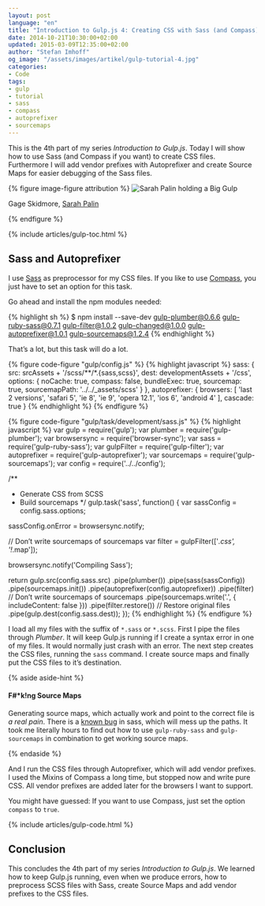 ```yaml
---
layout: post
language: "en"
title: "Introduction to Gulp.js 4: Creating CSS with Sass (and Compass)"
date: 2014-10-21T10:30:00+02:00
updated: 2015-03-09T12:35:00+02:00
author: "Stefan Imhoff"
og_image: "/assets/images/artikel/gulp-tutorial-4.jpg"
categories:
- Code
tags:
- gulp
- tutorial
- sass
- compass
- autoprefixer
- sourcemaps
---
```


This is the 4th part of my series *Introduction to Gulp.js*. Today I will show how to use Sass (and Compass if you want) to create CSS files. Furthermore I will add vendor prefixes with Autoprefixer and create Source Maps for easier debugging of the Sass files.

{% figure image-figure attribution %}
<img src="/assets/images/artikel/gulp-tutorial-4.jpg" alt="Sarah Palin holding a Big Gulp">
<p class="attribution-text"><i class="icon-cc"></i> Gage Skidmore, <a href="https://www.flickr.com/photos/gageskidmore/8571336210">Sarah Palin</a></p>
{% endfigure %}

{% include articles/gulp-toc.html %}

## Sass and Autoprefixer
I use [Sass](http://sass-lang.com/) as preprocessor for my CSS files. If you like to use [Compass](http://compass-style.org/), you just have to set an option for this task.

Go ahead and install the npm modules needed:


{% highlight sh %}
$ npm install --save-dev gulp-plumber@0.6.6 gulp-ruby-sass@0.7.1 gulp-filter@1.0.2 gulp-changed@1.0.0 gulp-autoprefixer@1.0.1 gulp-sourcemaps@1.2.4
{% endhighlight %}

That’s a lot, but this task will do a lot.

{% figure code-figure "gulp/config.js" %}
{% highlight javascript %}
sass: {
  src:  srcAssets + '/scss/**/*.{sass,scss}',
  dest: developmentAssets + '/css',
  options: {
    noCache: true,
    compass: false,
    bundleExec: true,
    sourcemap: true,
    sourcemapPath: '../../_assets/scss'
  }
},
autoprefixer: {
  browsers: [
    'last 2 versions',
    'safari 5',
    'ie 8',
    'ie 9',
    'opera 12.1',
    'ios 6',
    'android 4'
  ],
  cascade: true
}
{% endhighlight %}
{% endfigure %}

{% figure code-figure "gulp/task/development/sass.js" %}
{% highlight javascript %}
var gulp         = require('gulp');
var plumber      = require('gulp-plumber');
var browsersync  = require('browser-sync');
var sass         = require('gulp-ruby-sass');
var gulpFilter   = require('gulp-filter');
var autoprefixer = require('gulp-autoprefixer');
var sourcemaps   = require('gulp-sourcemaps');
var config       = require('../../config');

/**
 * Generate CSS from SCSS
 * Build sourcemaps
 */
gulp.task('sass', function() {
  var sassConfig = config.sass.options;

  sassConfig.onError = browsersync.notify;

  // Don’t write sourcemaps of sourcemaps
  var filter = gulpFilter(['*.css', '!*.map']);

  browsersync.notify('Compiling Sass');

  return gulp.src(config.sass.src)
    .pipe(plumber())
    .pipe(sass(sassConfig))
    .pipe(sourcemaps.init())
    .pipe(autoprefixer(config.autoprefixer))
    .pipe(filter) // Don’t write sourcemaps of sourcemaps
    .pipe(sourcemaps.write('.', { includeContent: false }))
    .pipe(filter.restore()) // Restore original files
    .pipe(gulp.dest(config.sass.dest));
});
{% endhighlight %}
{% endfigure %}

I load all my files with the suffix of `*.sass` or `*.scss`. First I pipe the files through *Plumber*. It will keep Gulp.js running if I create a syntax error in one of my files. It would normally just crash with an error. The next step creates the CSS files, running the `sass` command. I create source maps and finally put the CSS files to it’s destination.

{% aside aside-hint %}
<h4>F#*k!ng Source Maps</h4>
<p>Generating source maps, which actually work and point to the correct file is <em>a real pain</em>. There is a <a href="https://github.com/sindresorhus/gulp-ruby-sass/issues/17">known bug</a> in sass, which will mess up the paths. It took me literally hours to find out how to use <code>gulp-ruby-sass</code> and <code>gulp-sourcemaps</code> in combination to get working source maps.</p>
{% endaside %}

And I run the CSS files through Autoprefixer, which will add vendor prefixes. I used the Mixins of Compass a long time, but stopped now and write pure CSS. All vendor prefixes are added later for the browsers I want to support.

You might have guessed: If you want to use Compass, just set the option `compass` to `true`.

{% include articles/gulp-code.html %}

## Conclusion
This concludes the 4th part of my series *Introduction to Gulp.js*. We learned how to keep Gulp.js running, even when we produce errors, how to preprocess SCSS files with Sass, create Source Maps and add vendor prefixes to the CSS files.
